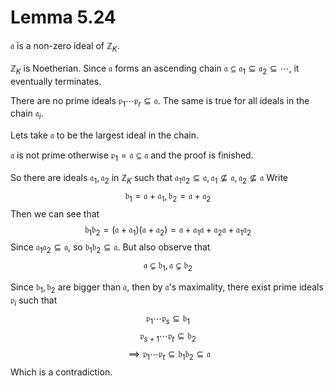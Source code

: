 # Lemma 5.24

$\mathfrak{a}$ is a non-zero ideal of $\mathbb{Z}_K$.

$\mathbb{Z}_K$ is Noetherian.
Since $\mathfrak{a}$ forms an ascending chain
$\mathfrak{a} \subseteq \mathfrak{a}_1 \subseteq \mathfrak{a}_2 \subseteq \cdots$,
it eventually terminates.

There are no prime ideals $\mathfrak{p}_1 \cdots \mathfrak{p}_r \subseteq \mathfrak{a}$.
The same is true for all ideals in the chain $\mathfrak{a}_i$.

Lets take $\mathfrak{a}$ to be the largest ideal in the chain.

$\mathfrak{a}$ is not prime otherwise $\mathfrak{p}_1 = \mathfrak{a} \subseteq \mathfrak{a}$
and the proof is finished.

So there are ideals $\mathfrak{a}_1, \mathfrak{a}_2$ in $\mathbb{Z}_K$ such that
$\mathfrak{a}_1 \mathfrak{a}_2 \subseteq \mathfrak{a},
\mathfrak{a}_1 \not\subseteq \mathfrak{a},
\mathfrak{a}_2 \not\subseteq \mathfrak{a}$
Write
$$\mathfrak{b}_1 = \mathfrak{a} + \mathfrak{a}_1,
\mathfrak{b}_2 = \mathfrak{a} + \mathfrak{a}_2$$
Then we can see that
$$\mathfrak{b}_1 \mathfrak{b}_2 = (\mathfrak{a} + \mathfrak{a}_1)(\mathfrak{a} + \mathfrak{a}_2)
= \mathfrak{a} + \mathfrak{a}_1 \mathfrak{a} + \mathfrak{a}_2 \mathfrak{a} + \mathfrak{a}_1 \mathfrak{a}_2$$
Since $\mathfrak{a}_1 \mathfrak{a}_2 \subseteq \mathfrak{a}$, so
$\mathfrak{b}_1 \mathfrak{b}_2 \subseteq \mathfrak{a}$.
But also observe that
$$\mathfrak{a} \subsetneq \mathfrak{b}_1, \mathfrak{a} \subsetneq \mathfrak{b}_2$$

Since $\mathfrak{b}_1, \mathfrak{b}_2$ are bigger than $\mathfrak{a}$, then by $\mathfrak{a}$'s maximality,
there exist prime ideals $\mathfrak{p}_i$ such that
$$\mathfrak{p}_1 \cdots \mathfrak{p}_s \subseteq \mathfrak{b}_1$$
$$\mathfrak{p}_{s+1} \cdots \mathfrak{p}_t \subseteq \mathfrak{b}_2$$
$$\implies \mathfrak{p}_1 \cdots \mathfrak{p}_t \subseteq \mathfrak{b}_1 \mathfrak{b}_2
\subseteq \mathfrak{a}$$
Which is a contradiction.

